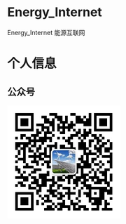 # Energy_Internet
Energy_Internet  能源互联网


# 个人信息
## 公众号
![alt text](https://github.com/wanghengGit/Energy_Internet/blob/main/images/%E5%85%AC%E4%BC%97%E5%8F%B7.jpg)

